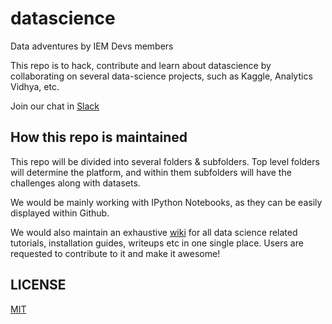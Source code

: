 # datascience
Data adventures by IEM Devs members

This repo is to hack, contribute and learn about datascience by collaborating on several data-science projects, such as Kaggle, Analytics Vidhya, etc.

Join our chat in [Slack](https://iem-devs.slack.com/messages/datascience)

## How this repo is maintained

This repo will be divided into several folders & subfolders. Top level folders will determine the platform, and within them subfolders will have the challenges along with datasets.

We would be mainly working with IPython Notebooks, as they can be easily displayed within Github.

We would also maintain an exhaustive [wiki](wiki) for all data science related tutorials, installation guides, writeups etc in one single place. Users are requested to contribute to it and make it awesome!

## LICENSE

[MIT](LICENSE)
